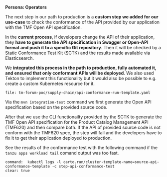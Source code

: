 **Persona: Operators**

The next step in our path to production is a **custom step we added for our use-case** to check the conformance of the API provided by our application with the TMF Open API specification.

In the **current process**, if developers change the API of their application, they **have to generate the API specification in Swagger or Open-API format and push it to a specific Git repository**. Then it will be checked by a Static Conformance Test Kit (SCTK) and the results made available via Elasticsearch.

We **integrated this process in the path to production, fully automated it, and ensured that only conformant APIs will be deployed**. We also used Tekton to implement this functionality but it would also be possible to e.g. create a custom Kubernetes resource for it.
```editor:open-file
file: tm-forum-poc/supply-chain/api-conformance-run-template.yaml
```

Via the `mvn integration-test` command we first generate the Open API specification based on the provided source code.

After that we use the CLI functionailty provided by the SCTK to generate the TMF Open API specification for the Product Catalog Management API (TMF620) and then compare both.
If the API of provided source code is not conform with the TMF620 spec, the step will fail and the developers have to fix it to get their application deployed to production.

See the results of the conformance test with the following command if the `tanzu apps workload tail` comand output was too fast.
```terminal:execute
command:  kubectl logs -l carto.run/cluster-template-name=source-api-conformance-template -c step-api-conformance-test
clear: true
```
